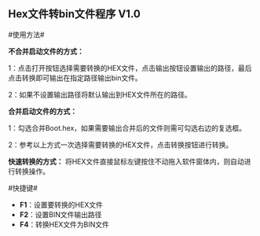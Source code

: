 ## Hex文件转bin文件程序 V1.0 ##

#使用方法#

**不合并启动文件的方式：**

1：点击打开按钮选择需要转换的HEX文件，点击输出按钮设置输出的路径，最后点击转换即可输出在指定路径输出bin文件。

2：如果不设置输出路径将默认输出到HEX文件所在的路径。


**合并启动文件的方式：**

1：勾选合并Boot.hex，如果需要输出合并后的文件则需可勾选右边的复选框。

2：参考以上方式一次选择需要转换的HEX文件，点击转换按钮进行转换。


**快速转换的方式：**
将HEX文件直接鼠标左键按住不动拖入软件窗体内，则自动进行转换操作。

#快捷键#

- **F1**：设置要转换的HEX文件
- **F2**：设置BIN文件输出路径
- **F4**：转换HEX文件为BIN文件
